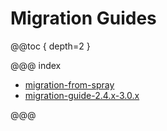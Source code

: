 <a id="migration-guides-scala"></a>
# Migration Guides

@@toc { depth=2 }

@@@ index

* [migration-from-spray](migration-from-spray.md)
* [migration-guide-2.4.x-3.0.x](migration-guide-2.4.x-3.0.x.md)

@@@

